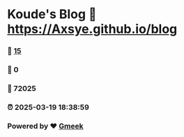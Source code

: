 # Koude's Blog :link: https://Axsye.github.io/blog 
### :page_facing_up: [15](https://Axsye.github.io/blog/tag.html) 
### :speech_balloon: 0 
### :hibiscus: 72025 
### :alarm_clock: 2025-03-19 18:38:59 
### Powered by :heart: [Gmeek](https://github.com/Meekdai/Gmeek)
